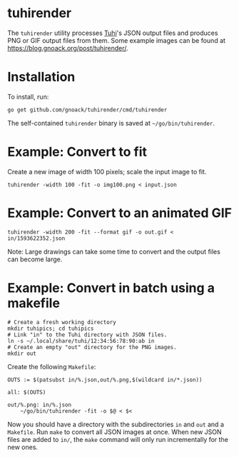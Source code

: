 # tuhirender

The `tuhirender` utility processes
[Tuhi](https://github.com/tuhiproject/tuhi)'s JSON output files and
produces PNG or GIF output files from them. Some example images can be
found at https://blog.gnoack.org/post/tuhirender/.

# Installation

To install, run:

```
go get github.com/gnoack/tuhirender/cmd/tuhirender
```

The self-contained `tuhirender` binary is saved at `~/go/bin/tuhirender`.

# Example: Convert to fit

Create a new image of width 100 pixels; scale the input image to fit.

```
tuhirender -width 100 -fit -o img100.png < input.json
```

# Example: Convert to an animated GIF

```
tuhirender -width 200 -fit --format gif -o out.gif < in/1593622352.json
```

Note: Large drawings can take some time to convert and the output
files can become large.

# Example: Convert in batch using a makefile

```
# Create a fresh working directory
mkdir tuhipics; cd tuhipics
# Link "in" to the Tuhi directory with JSON files.
ln -s ~/.local/share/tuhi/12:34:56:78:90:ab in
# Create an empty "out" directory for the PNG images.
mkdir out
```

Create the following `Makefile`:

```
OUTS := $(patsubst in/%.json,out/%.png,$(wildcard in/*.json))

all: $(OUTS)

out/%.png: in/%.json
	~/go/bin/tuhirender -fit -o $@ < $<
```

Now you should have a directory with the subdirectories `in` and `out`
and a `Makefile`. Run `make` to convert all JSON images at once. When
new JSON files are added to `in/`, the `make` command will only run
incrementally for the new ones.
